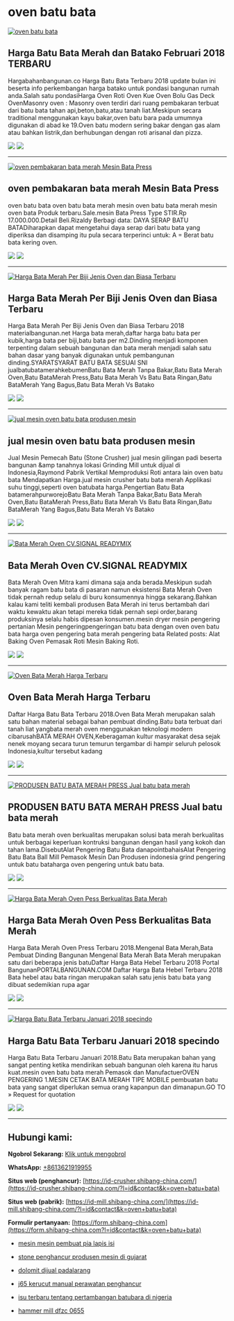 # oven batu bata

<a href="https://swt.shibang-china.com/?l=id&img&k=oven+batu+bata" target="_blank">![oven batu bata](http://static.shibang-china.com/all-800x300/913.jpg)</a>

## Harga Batu Bata Merah dan Batako Februari 2018 TERBARU
Hargabahanbangunan.co Harga Batu Bata Terbaru 2018 update bulan ini beserta info perkembangan harga batako untuk pondasi bangunan rumah anda.Salah satu pondasiHarga Oven Roti Oven Kue Oven Bolu Gas Deck OvenMasonry oven : Masonry oven terdiri dari ruang pembakaran terbuat dari batu bata tahan api,beton,batu,atau tanah liat.Meskipun secara traditional menggunakan kayu bakar,oven batu bara pada umumnya digunakan di abad ke 19.Oven batu modern sering bakar dengan gas alam atau bahkan listrik,dan berhubungan dengan roti arisanal dan pizza.


<a href="https://whatsapp.shibangsoft.com/WhatsApp.php" target="_blank" title="WhatsApp">![](http://static.shibang-china.com/icon/whatsapp.png)</a> <a href="https://swt.shibang-china.com/?l=id&icon&k=oven+batu+bata" target="_blank">![](http://static.shibang-china.com/icon/chat-id.png)</a>

---

<a href="https://swt.shibang-china.com/?l=id&img&k=oven+batu+bata" target="_blank">![oven pembakaran bata merah Mesin Bata Press](http://static.shibang-china.com/all-800x300/47.jpg)</a>

## oven pembakaran bata merah Mesin Bata Press
oven batu bata oven batu bata merah mesin oven batu bata merah mesin oven bata Produk terbaru.Sale.mesin Bata Press Type STIR.Rp 17.000.000.Detail Beli.Rizaldy Berbagi data: DAYA SERAP BATU BATADiharapkan dapat mengetahui daya serap dari batu bata yang diperiksa dan disamping itu pula secara terperinci untuk: A = Berat batu bata kering oven.


<a href="https://whatsapp.shibangsoft.com/WhatsApp.php" target="_blank" title="WhatsApp">![](http://static.shibang-china.com/icon/whatsapp.png)</a> <a href="https://swt.shibang-china.com/?l=id&icon&k=oven+batu+bata" target="_blank">![](http://static.shibang-china.com/icon/chat-id.png)</a>

---

<a href="https://swt.shibang-china.com/?l=id&img&k=oven+batu+bata" target="_blank">![Harga Bata Merah Per Biji Jenis Oven dan Biasa Terbaru](http://static.shibang-china.com/all-800x300/1031.jpg)</a>

## Harga Bata Merah Per Biji Jenis Oven dan Biasa Terbaru
Harga Bata Merah Per Biji Jenis Oven dan Biasa Terbaru 2018 materialbangunan.net Harga bata merah,daftar harga batu bata per kubik,harga bata per biji,batu bata per m2.Dinding menjadi komponen terpenting dalam sebuah bangunan dan bata merah menjadi salah satu bahan dasar yang banyak digunakan untuk pembangunan dinding.SYARATSYARAT BATU BATA SESUAI SNI jualbatubatamerahkebumenBatu Bata Merah Tanpa Bakar,Batu Bata Merah Oven,Batu BataMerah Press,Batu Bata Merah Vs Batu Bata Ringan,Batu BataMerah Yang Bagus,Batu Bata Merah Vs Batako


<a href="https://whatsapp.shibangsoft.com/WhatsApp.php" target="_blank" title="WhatsApp">![](http://static.shibang-china.com/icon/whatsapp.png)</a> <a href="https://swt.shibang-china.com/?l=id&icon&k=oven+batu+bata" target="_blank">![](http://static.shibang-china.com/icon/chat-id.png)</a>

---

<a href="https://swt.shibang-china.com/?l=id&img&k=oven+batu+bata" target="_blank">![jual mesin oven batu bata produsen mesin](http://static.shibang-china.com/all-800x300/24.jpg)</a>

## jual mesin oven batu bata produsen mesin
Jual Mesin Pemecah Batu (Stone Crusher) jual mesin gilingan padi beserta bangunan &amp tanahnya lokasi Grinding Mill untuk dijual di Indonesia,Raymond Pabrik Vertikal Memproduksi Roti antara lain oven batu bata Mendapatkan Harga.jual mesin crusher batu bata merah Applikasi suhu tinggi,seperti oven batubata harga.Pengertian Batu Bata batamerahpurworejoBatu Bata Merah Tanpa Bakar,Batu Bata Merah Oven,Batu BataMerah Press,Batu Bata Merah Vs Batu Bata Ringan,Batu BataMerah Yang Bagus,Batu Bata Merah Vs Batako


<a href="https://whatsapp.shibangsoft.com/WhatsApp.php" target="_blank" title="WhatsApp">![](http://static.shibang-china.com/icon/whatsapp.png)</a> <a href="https://swt.shibang-china.com/?l=id&icon&k=oven+batu+bata" target="_blank">![](http://static.shibang-china.com/icon/chat-id.png)</a>

---

<a href="https://swt.shibang-china.com/?l=id&img&k=oven+batu+bata" target="_blank">![Bata Merah Oven CV.SIGNAL READYMIX](http://static.shibang-china.com/all-800x300/49.jpg)</a>

## Bata Merah Oven CV.SIGNAL READYMIX
Bata Merah Oven Mitra kami dimana saja anda berada.Meskipun sudah banyak ragam batu bata di pasaran namun eksistensi Bata Merah Oven tidak pernah redup selalu di buru konsumennya hingga sekarang.Bahkan kalau kami teliti kembali produsen Bata Merah ini terus bertambah dari waktu kewaktu akan tetapi mereka tidak pernah sepi order,barang produksinya selalu habis dipesan konsumen.mesin dryer mesin pengering pertanian Mesin pengeringpengeringan batu bata dengan oven oven batu bata harga oven pengering bata merah pengering bata Related posts: Alat Baking Oven Pemasak Roti Mesin Baking Roti.


<a href="https://whatsapp.shibangsoft.com/WhatsApp.php" target="_blank" title="WhatsApp">![](http://static.shibang-china.com/icon/whatsapp.png)</a> <a href="https://swt.shibang-china.com/?l=id&icon&k=oven+batu+bata" target="_blank">![](http://static.shibang-china.com/icon/chat-id.png)</a>

---

<a href="https://swt.shibang-china.com/?l=id&img&k=oven+batu+bata" target="_blank">![Oven Bata Merah Harga Terbaru](http://static.shibang-china.com/all-800x300/871.jpg)</a>

## Oven Bata Merah Harga Terbaru
Daftar Harga Batu Bata Terbaru 2018.Oven Bata Merah merupakan salah satu bahan material sebagai bahan pembuat dinding.Batu bata terbuat dari tanah liat yangbata merah oven menggunakan teknologi modern cibarusahBATA MERAH OVEN,Keberagaman kultur masyarakat desa sejak nenek moyang secara turun temurun tergambar di hampir seluruh pelosok Indonesia,kultur tersebut kadang


<a href="https://whatsapp.shibangsoft.com/WhatsApp.php" target="_blank" title="WhatsApp">![](http://static.shibang-china.com/icon/whatsapp.png)</a> <a href="https://swt.shibang-china.com/?l=id&icon&k=oven+batu+bata" target="_blank">![](http://static.shibang-china.com/icon/chat-id.png)</a>

---

<a href="https://swt.shibang-china.com/?l=id&img&k=oven+batu+bata" target="_blank">![PRODUSEN BATU BATA MERAH PRESS Jual batu bata merah](http://static.shibang-china.com/all-800x300/1493.jpg)</a>

## PRODUSEN BATU BATA MERAH PRESS Jual batu bata merah
Batu bata merah oven berkualitas merupakan solusi bata merah berkualitas untuk berbagai keperluan kontruksi bangunan dengan hasil yang kokoh dan tahan lama.DisebutAlat Pengering Batu Bata danapointbahaisAlat Pengering Batu Bata Ball Mill Pemasok Mesin Dan Produsen indonesia grind pengering untuk batu bataharga oven pengering untuk batu bata.


<a href="https://whatsapp.shibangsoft.com/WhatsApp.php" target="_blank" title="WhatsApp">![](http://static.shibang-china.com/icon/whatsapp.png)</a> <a href="https://swt.shibang-china.com/?l=id&icon&k=oven+batu+bata" target="_blank">![](http://static.shibang-china.com/icon/chat-id.png)</a>

---

<a href="https://swt.shibang-china.com/?l=id&img&k=oven+batu+bata" target="_blank">![Harga Bata Merah Oven Pess Berkualitas Bata Merah](http://static.shibang-china.com/all-800x300/1382.jpg)</a>

## Harga Bata Merah Oven Pess Berkualitas Bata Merah
Harga Bata Merah Oven Press Terbaru 2018.Mengenal Bata Merah,Bata Pembuat Dinding Bangunan Mengenal Bata Merah Bata Merah merupakan satu dari beberapa jenis batuDaftar Harga Bata Hebel Terbaru 2018 Portal BangunanPORTALBANGUNAN.COM Daftar Harga Bata Hebel Terbaru 2018 Bata hebel atau bata ringan merupakan salah satu jenis batu bata yang dibuat sedemikian rupa agar


<a href="https://whatsapp.shibangsoft.com/WhatsApp.php" target="_blank" title="WhatsApp">![](http://static.shibang-china.com/icon/whatsapp.png)</a> <a href="https://swt.shibang-china.com/?l=id&icon&k=oven+batu+bata" target="_blank">![](http://static.shibang-china.com/icon/chat-id.png)</a>

---

<a href="https://swt.shibang-china.com/?l=id&img&k=oven+batu+bata" target="_blank">![Harga Batu Bata Terbaru Januari 2018 specindo](http://static.shibang-china.com/all-800x300/874.jpg)</a>

## Harga Batu Bata Terbaru Januari 2018 specindo
Harga Batu Bata Terbaru Januari 2018.Batu Bata merupakan bahan yang sangat penting ketika mendirikan sebuah bangunan oleh karena itu harus kuat.mesin oven batu bata merah Pemasok dan ManufactuerOVEN PENGERING 1.MESIN CETAK BATA MERAH TIPE MOBILE pembuatan batu bata yang sangat diperlukan semua orang kapanpun dan dimanapun.GO TO » Request for quotation


<a href="https://whatsapp.shibangsoft.com/WhatsApp.php" target="_blank" title="WhatsApp">![](http://static.shibang-china.com/icon/whatsapp.png)</a> <a href="https://swt.shibang-china.com/?l=id&icon&k=oven+batu+bata" target="_blank">![](http://static.shibang-china.com/icon/chat-id.png)</a>

---
## Hubungi kami:

**Ngobrol Sekarang:** [Klik untuk mengobrol](https://swt.shibang-china.com?l=id&contact&k=oven+batu+bata)

**WhatsApp:**  [+8613621919955](https://whatsapp.shibangsoft.com/WhatsApp.php)

**Situs web (penghancur):** [https://id-crusher.shibang-china.com/](https://id-crusher.shibang-china.com/?l=id&contact&k=oven+batu+bata)

**Situs web (pabrik):** [https://id-mill.shibang-china.com/](https://id-mill.shibang-china.com/?l=id&contact&k=oven+batu+bata)

**Formulir pertanyaan:** [https://form.shibang-china.com](https://form.shibang-china.com?l=id&contact&k=oven+batu+bata)

* [mesin mesin pembuat pia lapis isi](../34/mesin%20mesin%20pembuat%20pia%20lapis%20isi.md)

* [stone penghancur produsen mesin di gujarat](../32/stone%20penghancur%20produsen%20mesin%20di%20gujarat.md)

* [dolomit dijual padalarang](../32/dolomit%20dijual%20padalarang.md)

* [j65 kerucut manual perawatan penghancur](../32/j65%20kerucut%20manual%20perawatan%20penghancur.md)

* [isu terbaru tentang pertambangan batubara di nigeria](../31/isu%20terbaru%20tentang%20pertambangan%20batubara%20di%20nigeria.md)

* [hammer mill dfzc 0655](../32/hammer%20mill%20dfzc%200655.md)